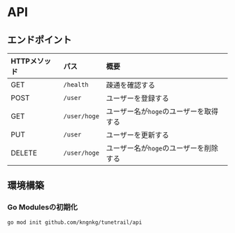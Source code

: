 # API

## エンドポイント

| HTTPメソッド | パス             | 概要                                   |
| :----------- | :--------------- | :------------------------------------- |
| GET          | `/health`        | 疎通を確認する                         |
| POST         | `/user` | ユーザーを登録する                     |
| GET          | `/user/hoge`     | ユーザー名が`hoge`のユーザーを取得する |
| PUT          | `/user`   | ユーザーを更新する                     |
| DELETE       | `/user/hoge`     | ユーザー名が`hoge`のユーザーを削除する |

## 環境構築
### Go Modulesの初期化

```
go mod init github.com/kngnkg/tunetrail/api
```
